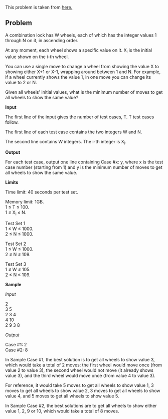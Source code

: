 This problem is taken from [here.](https://codingcompetitions.withgoogle.com/kickstart/round/00000000001a0069/0000000000414a24)

## Problem

A combination lock has W wheels, each of which has the integer values 1 through N on it, in ascending order.

At any moment, each wheel shows a specific value on it. X<sub>i</sub> is the initial value shown on the i-th wheel.

You can use a single move to change a wheel from showing the value X to showing either X+1 or X-1, wrapping around between 1 and N. For example, if a wheel currently shows the value 1, in one move you can change its value to 2 or N.

Given all wheels' initial values, what is the minimum number of moves to get all wheels to show the same value?

**Input**

The first line of the input gives the number of test cases, T. T test cases follow.

The first line of each test case contains the two integers W and N.

The second line contains W integers. The i-th integer is X<sub>i</sub>.

**Output**

For each test case, output one line containing Case #x: y, where x is the test case number (starting from 1) and y is the minimum number of moves to get all wheels to show the same value.

**Limits**

Time limit: 40 seconds per test set.

Memory limit: 1GB.<br/>
1 ≤ T ≤ 100.<br/>
1 ≤ X<sub>i</sub> ≤ N.

Test Set 1<br/>
1 ≤ W ≤ 1000.<br/>
2 ≤ N ≤ 1000.

Test Set 2<br/>
1 ≤ W ≤ 1000.<br/>
2 ≤ N ≤ 109.

Test Set 3<br/>
1 ≤ W ≤ 105.<br/>
2 ≤ N ≤ 109.

**Sample**

*Input*
 
2<br/>
3 5<br/>
2 3 4<br/>
4 10<br/>
2 9 3 8

*Output*

Case #1: 2<br/>
Case #2: 8
  
In Sample Case #1, the best solution is to get all wheels to show value 3, which would take a total of 2 moves: the first wheel would move once (from value 2 to value 3), the second wheel would not move (it already shows value 3), and the third wheel would move once (from value 4 to value 3).

For reference, it would take 5 moves to get all wheels to show value 1, 3 moves to get all wheels to show value 2, 3 moves to get all wheels to show value 4, and 5 moves to get all wheels to show value 5.

In Sample Case #2, the best solutions are to get all wheels to show either value 1, 2, 9 or 10, which would take a total of 8 moves.
